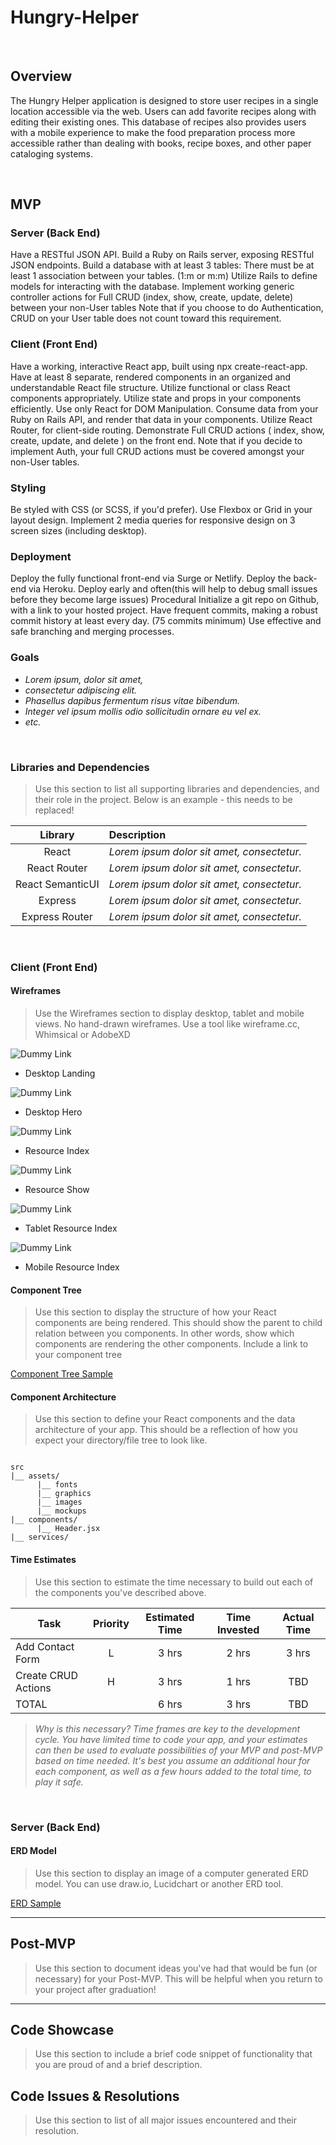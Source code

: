 # Hungry-Helper


<br>

## Overview

The Hungry Helper application is designed to store user recipes in a single location accessible via the web.  Users can add favorite recipes along with editing their existing ones.  This database of recipes also provides users with a mobile experience to make the food preparation process more accessible rather than dealing with books, recipe boxes, and other paper cataloging systems.

<br>

## MVP

### Server (Back End)
Have a RESTful JSON API.
Build a Ruby on Rails server, exposing RESTful JSON endpoints.
Build a database with at least 3 tables:
There must be at least 1 association between your tables. (1:m or m:m)
Utilize Rails to define models for interacting with the database.
Implement working generic controller actions for Full CRUD (index, show, create, update, delete) between your non-User tables
Note that if you choose to do Authentication, CRUD on your User table does not count toward this requirement.

### Client (Front End)
Have a working, interactive React app, built using npx create-react-app.
Have at least 8 separate, rendered components in an organized and understandable React file structure.
Utilize functional or class React components appropriately.
Utilize state and props in your components efficiently.
Use only React for DOM Manipulation.
Consume data from your Ruby on Rails API, and render that data in your components.
Utilize React Router, for client-side routing.
Demonstrate Full CRUD actions ( index, show, create, update, and delete ) on the front end.
Note that if you decide to implement Auth, your full CRUD actions must be covered amongst your non-User tables.

### Styling
Be styled with CSS (or SCSS, if you'd prefer).
Use Flexbox or Grid in your layout design.
Implement 2 media queries for responsive design on 3 screen sizes (including desktop).

### Deployment
Deploy the fully functional front-end via Surge or Netlify.
Deploy the back-end via Heroku.
Deploy early and often(this will help to debug small issues before they become large issues)
Procedural
Initialize a git repo on Github, with a link to your hosted project.
Have frequent commits, making a robust commit history at least every day. (75 commits minimum)
Use effective and safe branching and merging processes.
<br>

### Goals

- _Lorem ipsum, dolor sit amet,_
- _consectetur adipiscing elit._
- _Phasellus dapibus fermentum risus vitae bibendum._
- _Integer vel ipsum mollis odio sollicitudin ornare eu vel ex._
- _etc._

<br>

### Libraries and Dependencies

> Use this section to list all supporting libraries and dependencies, and their role in the project. Below is an example - this needs to be replaced!

|     Library      | Description                                |
| :--------------: | :----------------------------------------- |
|      React       | _Lorem ipsum dolor sit amet, consectetur._ |
|   React Router   | _Lorem ipsum dolor sit amet, consectetur._ |
| React SemanticUI | _Lorem ipsum dolor sit amet, consectetur._ |
|     Express      | _Lorem ipsum dolor sit amet, consectetur._ |
|  Express Router  | _Lorem ipsum dolor sit amet, consectetur._ |

<br>

### Client (Front End)

#### Wireframes

> Use the Wireframes section to display desktop, tablet and mobile views. No hand-drawn wireframes. Use a tool like wireframe.cc, Whimsical or AdobeXD

![Dummy Link](url)

- Desktop Landing

![Dummy Link](url)

- Desktop Hero

![Dummy Link](url)

- Resource Index

![Dummy Link](url)

- Resource Show

![Dummy Link](url)

- Tablet Resource Index

![Dummy Link](url)

- Mobile Resource Index

#### Component Tree

> Use this section to display the structure of how your React components are being rendered. This should show the parent to child relation between you components. In other words, show which components are rendering the other components. Include a link to your component tree

[Component Tree Sample](https://gist.git.generalassemb.ly/davidtwhitlatch/414107e2560ae0bb65e233570f2fe056#file-component-tree-png)

#### Component Architecture

> Use this section to define your React components and the data architecture of your app. This should be a reflection of how you expect your directory/file tree to look like. 

``` structure

src
|__ assets/
      |__ fonts
      |__ graphics
      |__ images
      |__ mockups
|__ components/
      |__ Header.jsx
|__ services/

```

#### Time Estimates

> Use this section to estimate the time necessary to build out each of the components you've described above.

| Task                | Priority | Estimated Time | Time Invested | Actual Time |
| ------------------- | :------: | :------------: | :-----------: | :---------: |
| Add Contact Form    |    L     |     3 hrs      |     2 hrs     |    3 hrs    |
| Create CRUD Actions |    H     |     3 hrs      |     1 hrs     |     TBD     |
| TOTAL               |          |     6 hrs      |     3 hrs     |     TBD     |

> _Why is this necessary? Time frames are key to the development cycle. You have limited time to code your app, and your estimates can then be used to evaluate possibilities of your MVP and post-MVP based on time needed. It's best you assume an additional hour for each component, as well as a few hours added to the total time, to play it safe._

<br>

### Server (Back End)

#### ERD Model

> Use this section to display an image of a computer generated ERD model. You can use draw.io, Lucidchart or another ERD tool.

[ERD Sample](https://drive.google.com/file/d/1kLyQTZqfcA4jjKWQexfEkG2UspyclK8Q/view)
<br>

***

## Post-MVP

> Use this section to document ideas you've had that would be fun (or necessary) for your Post-MVP. This will be helpful when you return to your project after graduation!

***

## Code Showcase

> Use this section to include a brief code snippet of functionality that you are proud of and a brief description.

## Code Issues & Resolutions

> Use this section to list of all major issues encountered and their resolution.
